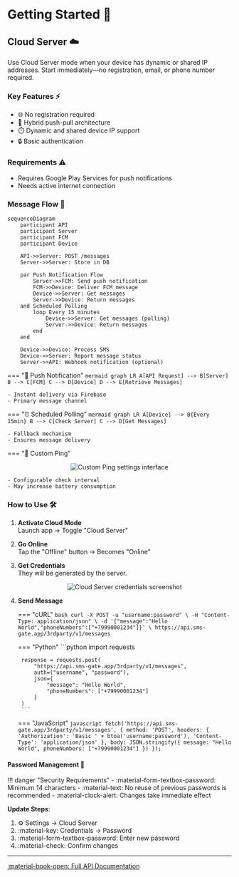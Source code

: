 # Getting Started 🚀

## Cloud Server ☁️

Use Cloud Server mode when your device has dynamic or shared IP addresses. Start immediately—no registration, email, or phone number required.

### Key Features ⚡

- 🌐 No registration required
- 🔄 Hybrid push-pull architecture
- ⏱️ Dynamic and shared device IP support
- 🔒 Basic authentication

### Requirements ⚠️
- Requires Google Play Services for push notifications
- Needs active internet connection

### Message Flow 📨

```mermaid
sequenceDiagram
    participant API
    participant Server
    participant FCM
    participant Device
    
    API->>Server: POST /messages
    Server->>Server: Store in DB
    
    par Push Notification Flow
        Server->>FCM: Send push notification
        FCM->>Device: Deliver FCM message
        Device->>Server: Get messages
        Server->>Device: Return messages
    and Scheduled Polling
        loop Every 15 minutes
            Device->>Server: Get messages (polling)
            Server->>Device: Return messages
        end
    end
    
    Device->>Device: Process SMS
    Device->>Server: Report message status
    Server->>API: Webhook notification (optional)
```

=== "🔔 Push Notification"
    ```mermaid
    graph LR
        A[API Request] --> B[Server]
        B --> C[FCM]
        C --> D[Device]
        D --> E[Retrieve Messages]
    ```

    - Instant delivery via Firebase
    - Primary message channel

=== "⏰ Scheduled Polling"
    ```mermaid
    graph LR
        A[Device] --> B{Every 15min}
        B --> C[Check Server]
        C --> D[Get Messages]
    ```

    - Fallback mechanism
    - Ensures message delivery

=== "📡 Custom Ping"
    <center>
    <img src="/assets/features-ping-settings.png" alt="Custom Ping settings interface">
    </center>

    - Configurable check interval
    - May increase battery consumption

### How to Use 🛠️

1. **Activate Cloud Mode**  
   Launch app → Toggle "Cloud Server"

2. **Go Online**  
   Tap the "Offline" button → Becomes "Online"
   
3. **Get Credentials**  
   They will be generated by the server.
   <center>
      <img src="/assets/cloud-server.png" alt="Cloud Server credentials screenshot"/>
   </center>

   

4. **Send Message**  
   
    === "cURL"
        ```bash
        curl -X POST -u "username:password" \
         -H "Content-Type: application/json" \
         -d '{"message":"Hello World","phoneNumbers":["+79990001234"]}' \
         https://api.sms-gate.app/3rdparty/v1/messages
        ```

    === "Python"
        ```python
        import requests
        
        response = requests.post(
            "https://api.sms-gate.app/3rdparty/v1/messages",
            auth=("username", "password"),
            json={
                "message": "Hello World",
                "phoneNumbers": ["+79990001234"]
            }
        )
        ```

    === "JavaScript"
        ```javascript
        fetch('https://api.sms-gate.app/3rdparty/v1/messages', {
          method: 'POST',
          headers: {
            'Authorization': 'Basic ' + btoa('username:password'),
            'Content-Type': 'application/json'
          },
          body: JSON.stringify({
            message: "Hello World",
            phoneNumbers: ["+79990001234"]
          })
        });
        ```

#### Password Management 🔐

!!! danger "Security Requirements"
    - :material-form-textbox-password: Minimum 14 characters
    - :material-text: No reuse of previous passwords is recommended
    - :material-clock-alert: Changes take immediate effect

**Update Steps**:

1. :gear: Settings → Cloud Server
2. :material-key: Credentials → Password
3. :material-form-textbox-password: Enter new password
4. :material-check: Confirm changes

---

[:material-book-open: Full API Documentation](https://capcom6.github.io/android-sms-gateway)
